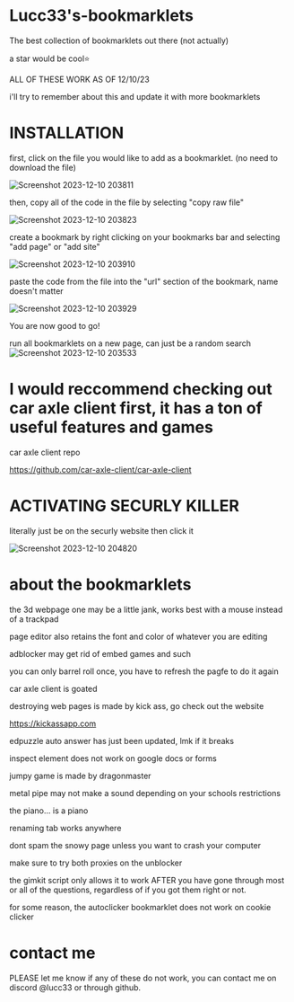 # Lucc33's-bookmarklets
The best collection of bookmarklets out there (not actually)

a star would be cool⭐

ALL OF THESE WORK AS OF 12/10/23

i'll try to remember about this and update it with more bookmarklets

# INSTALLATION

first, click on the file you would like to add as a bookmarklet. (no need to download the file)

![Screenshot 2023-12-10 203811](https://github.com/Lucc24/Lucc33s-bookmarklets/assets/148596091/969e5458-1518-4a61-996a-c7f43567e0fd)

then, copy all of the code in the file by selecting "copy raw file"

![Screenshot 2023-12-10 203823](https://github.com/Lucc24/Lucc33s-bookmarklets/assets/148596091/140a248f-883d-4a1e-bdfd-933709998864)

create a bookmark by right clicking on your bookmarks bar and selecting "add page" or "add site"

![Screenshot 2023-12-10 203910](https://github.com/Lucc24/Lucc33s-bookmarklets/assets/148596091/488d9670-9565-4816-b2e2-bb8fc7dff12b)

paste the code from the file into the "url" section of the bookmark, name doesn't matter

![Screenshot 2023-12-10 203929](https://github.com/Lucc24/Lucc33s-bookmarklets/assets/148596091/06da1de5-c2cd-49d8-a02d-096565ce2f81)

You are now good to go!

run all bookmarklets on a new page, can just be a random search
![Screenshot 2023-12-10 203533](https://github.com/Lucc24/Lucc33s-bookmarklets/assets/148596091/0e6b4fec-12db-4fa6-91d3-10871564b603)

# I would reccommend checking out car axle client first, it has a ton of useful features and games

car axle client repo

https://github.com/car-axle-client/car-axle-client


# ACTIVATING SECURLY KILLER

literally just be on the securly website then click it

![Screenshot 2023-12-10 204820](https://github.com/Lucc24/Lucc33s-bookmarklets/assets/148596091/3eb1cb32-6da5-4c7e-ab68-b56ca18da449)
# about the bookmarklets
the 3d webpage one may be a little jank, works best with a mouse instead of a trackpad

page editor also retains the font and color of whatever you are editing

adblocker may get rid of embed games and such

you can only barrel roll once, you have to refresh the pagfe to do it again

car axle client is goated

destroying web pages is made by kick ass, go check out the website

https://kickassapp.com

edpuzzle auto answer has just been updated, lmk if it breaks

inspect element does not work on google docs or forms

jumpy game is made by dragonmaster

metal pipe may not make a sound depending on your schools restrictions

the piano... is a piano

renaming tab works anywhere

dont spam the snowy page unless you want to crash your computer

make sure to try both proxies on the unblocker

the gimkit script only allows it to work AFTER you have gone through most or all of the questions, regardless of if you got them right or not.

for some reason, the autoclicker bookmarklet does not work on cookie clicker
# contact me
PLEASE let me know if any of these do not work, you can contact me on discord @lucc33 or through github.
